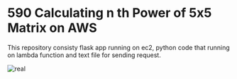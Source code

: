 # 590 Calculating n th Power of 5x5 Matrix on AWS
This repository consisty flask app running on ec2, python code that running on lambda function and text file for sending request.





![real](https://user-images.githubusercontent.com/57816597/210939317-d7a08507-2272-4067-8151-a1df343dea17.png)

